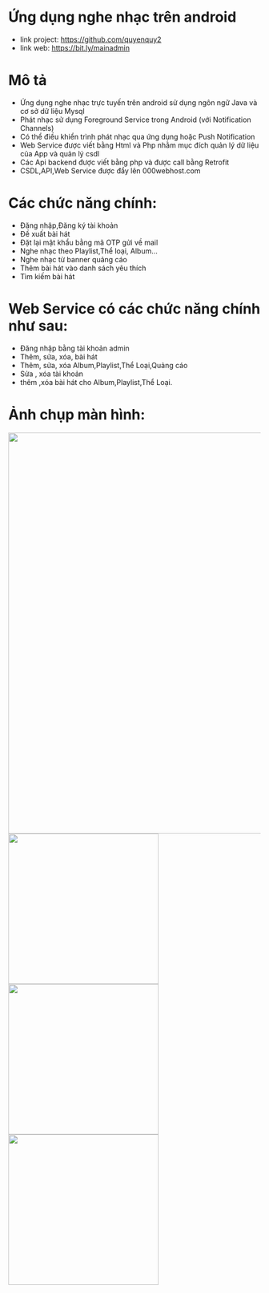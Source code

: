 # Ứng dụng nghe nhạc trên android
*  link project: https://github.com/quyenquy2
*  link web: https://bit.ly/mainadmin
# Mô tả
*  Ứng dụng nghe nhạc trực tuyến trên android sử dụng ngôn ngữ Java và
cơ sở dữ liệu Mysql
*  Phát nhạc sử dụng Foreground Service trong Android (với
Notification Channels)
*  Có thể điều khiển trình phát nhạc qua ứng dụng hoặc Push
Notification
*  Web Service được viết bằng Html và Php nhằm mục đích quản
lý dữ liệu của App và quản lý csdl
*  Các Api backend được viết bằng php và được call bằng Retrofit
*  CSDL,API,Web Service được đẩy lên 000webhost.com

# Các chức năng chính:
*  Đăng nhập,Đăng ký tài khoản
*  Đề xuất bài hát
*  Đặt lại mật khẩu bằng mã OTP gửi về mail
*  Nghe nhạc theo Playlist,Thể loại, Album...
*  Nghe nhạc từ banner quảng cáo
*  Thêm bài hát vào danh sách yêu thích
*  Tìm kiếm bài hát
# Web Service có các chức năng chính như sau:
*  Đăng nhập bằng tài khoản admin
*  Thêm, sửa, xóa, bài hát
*  Thêm, sửa, xóa Album,Playlist,Thể Loại,Quảng cáo
*  Sửa , xóa tài khoản
*  thêm ,xóa bài hát cho Album,Playlist,Thể Loại.
# Ảnh chụp màn hình:
<img src="https://github.com/quyenquy2/NVQ_music_app_java/assets/87377105/24fad992-67db-49d8-9108-f3cab13d2be1" width="800" high="600">
<img src="https://github.com/quyenquy2/NVQ_music_app_java/assets/87377105/d30c8fad-4e95-4631-8e70-527cd1e89477" width="300">
<img src="https://github.com/quyenquy2/NVQ_music_app_java/assets/87377105/c4697678-b2cb-468a-b1c4-918f0c4900d8" width="300">
<img src="https://github.com/quyenquy2/NVQ_music_app_java/assets/87377105/1a775b6c-5843-4a74-95a0-5f1975a9e282" width="300">



